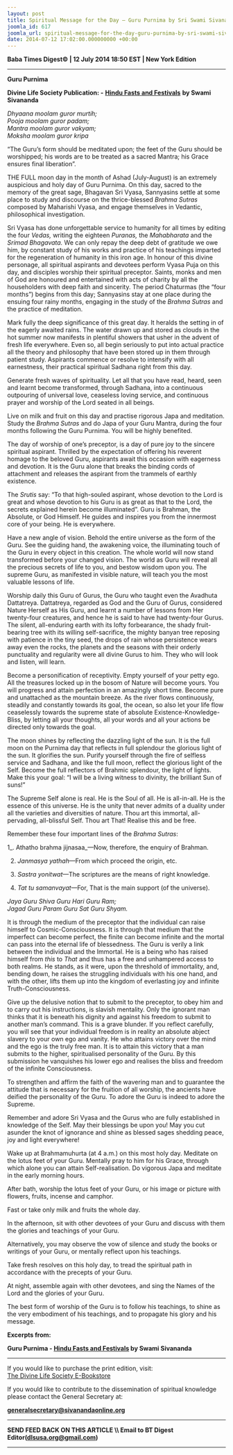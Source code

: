 ```yaml
---
layout: post
title: Spiritual Message for the Day – Guru Purnima by Sri Swami Sivananda
joomla_id: 617
joomla_url: spiritual-message-for-the-day-guru-purnima-by-sri-swami-sivananda
date: 2014-07-12 17:02:00.000000000 +00:00
---
```

  



































**Baba Times Digest© | 12 July 2014 18:50 EST | New York Edition**

* * *  



 **Guru Purnima**



**Divine Life Society Publication: -** [**Hindu Fasts and Festivals**](http://www.dlshq.org/religions/guru_purnima.htm) **by Swami Sivananda**

_Dhyaana moolam guror murtih;_   
 _Pooja moolam guror padam;_   
 _Mantra moolam guror vakyam;_   
 _Moksha moolam guror kripa_

“The Guru’s form should be meditated upon; the feet of the Guru should be worshipped; his words are to be treated as a sacred Mantra; his Grace ensures final liberation”.



THE FULL moon day in the month of Ashad (July-August) is an extremely auspicious and holy day of Guru Purnima. On this day, sacred to the memory of the great sage, Bhagavan Sri Vyasa, Sannyasins settle at some place to study and discourse on the thrice-blessed _Brahma Sutras_ composed by Maharishi Vyasa, and engage themselves in Vedantic, philosophical investigation.

Sri Vyasa has done unforgettable service to humanity for all times by editing the four _Vedas,_ writing the eighteen _Puranas,_ the _Mahabharata_ and the _Srimad Bhagavata._ We can only repay the deep debt of gratitude we owe him, by constant study of his works and practice of his teachings imparted for the regeneration of humanity in this iron age. In honour of this divine personage, all spiritual aspirants and devotees perform Vyasa Puja on this day, and disciples worship their spiritual preceptor. Saints, monks and men of God are honoured and entertained with acts of charity by all the householders with deep faith and sincerity. The period Chaturmas (the “four months”) begins from this day; Sannyasins stay at one place during the ensuing four rainy months, engaging in the study of the _Brahma Sutras_ and the practice of meditation.

Mark fully the deep significance of this great day. It heralds the setting in of the eagerly awaited rains. The water drawn up and stored as clouds in the hot summer now manifests in plentiful showers that usher in the advent of fresh life everywhere. Even so, all begin seriously to put into actual practice all the theory and philosophy that have been stored up in them through patient study. Aspirants commence or resolve to intensify with all earnestness, their practical spiritual Sadhana right from this day.

Generate fresh waves of spirituality. Let all that you have read, heard, seen and learnt become transformed, through Sadhana, into a continuous outpouring of universal love, ceaseless loving service, and continuous prayer and worship of the Lord seated in all beings.

Live on milk and fruit on this day and practise rigorous Japa and meditation. Study the _Brahma Sutras_ and do Japa of your Guru Mantra, during the four months following the Guru Purnima. You will be highly benefited.

The day of worship of one’s preceptor, is a day of pure joy to the sincere spiritual aspirant. Thrilled by the expectation of offering his reverent homage to the beloved Guru, aspirants await this occasion with eagerness and devotion. It is the Guru alone that breaks the binding cords of attachment and releases the aspirant from the trammels of earthly existence.

The _Srutis_ say: “To that high-souled aspirant, whose devotion to the Lord is great and whose devotion to his Guru is as great as that to the Lord, the secrets explained herein become illuminated”. Guru is Brahman, the Absolute, or God Himself. He guides and inspires you from the innermost core of your being. He is everywhere.

Have a new angle of vision. Behold the entire universe as the form of the Guru. See the guiding hand, the awakening voice, the illuminating touch of the Guru in every object in this creation. The whole world will now stand transformed before your changed vision. The world as Guru will reveal all the precious secrets of life to you, and bestow wisdom upon you. The supreme Guru, as manifested in visible nature, will teach you the most valuable lessons of life.

Worship daily this Guru of Gurus, the Guru who taught even the Avadhuta Dattatreya. Dattatreya, regarded as God and the Guru of Gurus, considered Nature Herself as His Guru, and learnt a number of lessons from Her twenty-four creatures, and hence he is said to have had twenty-four Gurus. The silent, all-enduring earth with its lofty forbearance, the shady fruit-bearing tree with its willing self-sacrifice, the mighty banyan tree reposing with patience in the tiny seed, the drops of rain whose persistence wears away even the rocks, the planets and the seasons with their orderly punctuality and regularity were all divine Gurus to him. They who will look and listen, will learn.

Become a personification of receptivity. Empty yourself of your petty ego. All the treasures locked up in the bosom of Nature will become yours. You will progress and attain perfection in an amazingly short time. Become pure and unattached as the mountain breeze. As the river flows continuously, steadily and constantly towards its goal, the ocean, so also let your life flow ceaselessly towards the supreme state of absolute Existence-Knowledge-Bliss, by letting all your thoughts, all your words and all your actions be directed only towards the goal.

The moon shines by reflecting the dazzling light of the sun. It is the full moon on the Purnima day that reflects in full splendour the glorious light of the sun. It glorifies the sun. Purify yourself through the fire of selfless service and Sadhana, and like the full moon, reflect the glorious light of the Self. Become the full reflectors of Brahmic splendour, the light of lights. Make this your goal: “I will be a living witness to divinity, the brilliant Sun of suns!”

The Supreme Self alone is real. He is the Soul of all. He is all-in-all. He is the essence of this universe. He is the unity that never admits of a duality under all the varieties and diversities of nature. Thou art this immortal, all-pervading, all-blissful Self. Thou art That! Realise this and be free.

Remember these four important lines of the _Brahma Sutras_:

1_. Athatho brahma jijnasaa_—Now, therefore, the enquiry of Brahman.

2. _Janmasya yathah_—From which proceed the origin, etc.

3. _Sastra yonitwat_—The scriptures are the means of right knowledge.

4. _Tat tu samanvayat_—For, That is the main support (of the universe).

_Jaya Guru Shiva Guru Hari Guru Ram;_   
 _Jagad Guru Param Guru Sat Guru Shyam._

It is through the medium of the preceptor that the individual can raise himself to Cosmic-Consciousness. It is through that medium that the imperfect can become perfect, the finite can become infinite and the mortal can pass into the eternal life of blessedness. The Guru is verily a link between the individual and the Immortal. He is a being who has raised himself from _this_ to _That_ and thus has a free and unhampered access to both realms. He stands, as it were, upon the threshold of immortality, and, bending down, he raises the struggling individuals with his one hand, and with the other, lifts them up into the kingdom of everlasting joy and infinite Truth-Consciousness.

Give up the delusive notion that to submit to the preceptor, to obey him and to carry out his instructions, is slavish mentality. Only the ignorant man thinks that it is beneath his dignity and against his freedom to submit to another man’s command. This is a grave blunder. If you reflect carefully, you will see that your individual freedom is in reality an absolute abject slavery to your own ego and vanity. He who attains victory over the mind and the ego is the truly free man. It is to attain this victory that a man submits to the higher, spiritualised personality of the Guru. By this submission he vanquishes his lower ego and realises the bliss and freedom of the infinite Consciousness.

To strengthen and affirm the faith of the wavering man and to guarantee the attitude that is necessary for the fruition of all worship, the ancients have deified the personality of the Guru. To adore the Guru is indeed to adore the Supreme.

Remember and adore Sri Vyasa and the Gurus who are fully established in knowledge of the Self. May their blessings be upon you! May you cut asunder the knot of ignorance and shine as blessed sages shedding peace, joy and light everywhere!

Wake up at Brahmamuhurta (at 4 a.m.) on this most holy day. Meditate on the lotus feet of your Guru. Mentally pray to him for his Grace, through which alone you can attain Self-realisation. Do vigorous Japa and meditate in the early morning hours.

After bath, worship the lotus feet of your Guru, or his image or picture with flowers, fruits, incense and camphor.

Fast or take only milk and fruits the whole day.

In the afternoon, sit with other devotees of your Guru and discuss with them the glories and teachings of your Guru.

Alternatively, you may observe the vow of silence and study the books or writings of your Guru, or mentally reflect upon his teachings.

Take fresh resolves on this holy day, to tread the spiritual path in accordance with the precepts of your Guru.

At night, assemble again with other devotees, and sing the Names of the Lord and the glories of your Guru.

The best form of worship of the Guru is to follow his teachings, to shine as the very embodiment of his teachings, and to propagate his glory and his message.

**Excerpts from:**

**Guru Purnima - [Hindu Fasts and Festivals](http://www.dlshq.org/religions/guru_purnima.htm) by Swami Sivananda**



* * *  












If you would like to purchase the print edition, visit:   
[The Divine Life Society E-Bookstore](http://www.dlshq.org/download/download.htm)

If you would like to contribute to the dissemination of spiritual knowledge please contact the General Secretary at:

[**generalsecretary@sivanandaonline.org**](mailto:generalsecretary@sivanandaonline.org?subject=Contribution%20to%20Dissemination%20of%20Spiritual%20Knowledge)

* * *

**SEND FEED BACK ON THIS ARTICLE \\\ Email to BT Digest Editor[](mailto:dlsusa.org@gmail.com?subject=DLS%20Posts)(dlsusa.org@gmail.com)**

* * *

  
